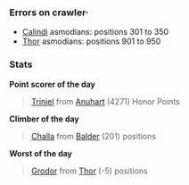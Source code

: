 ### Errors on crawler·
- [Calindi](/#/ranking/Calindi) asmodians: positions 301 to 350
- [Thor](/#/ranking/Thor) asmodians: positions 901 to 950


### Stats

**Point scorer of the day**
>[Triniel](/#/character/Anuhart/1205392) from [Anuhart](/#/ranking/Anuhart)  (4271) Honor Points


**Climber of the day**
>[Challa](/#/character/Balder/666236) from [Balder](/#/ranking/Balder)  (201) positions


**Worst of the day**
>[Grodor](/#/character/Thor/751610) from [Thor](/#/ranking/Thor)  (-5) positions


